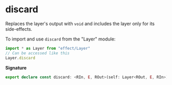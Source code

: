 # discard

Replaces the layer's output with `void` and includes the layer only for its
side-effects.

To import and use `discard` from the "Layer" module:

```ts
import * as Layer from "effect/Layer"
// Can be accessed like this
Layer.discard
```

**Signature**

```ts
export declare const discard: <RIn, E, ROut>(self: Layer<ROut, E, RIn>) => Layer<never, E, RIn>
```

